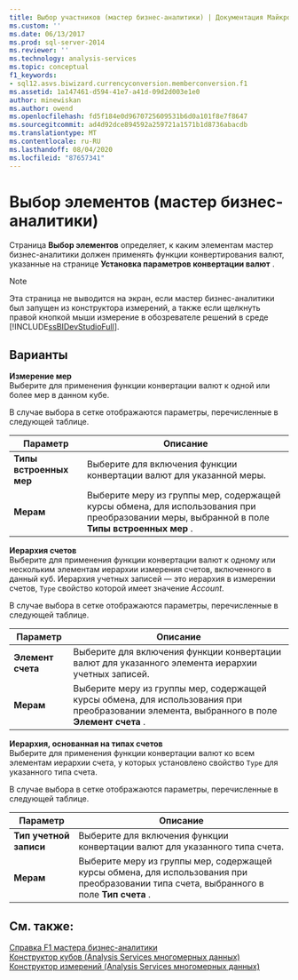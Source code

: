```yaml
---
title: Выбор участников (мастер бизнес-аналитики) | Документация Майкрософт
ms.custom: ''
ms.date: 06/13/2017
ms.prod: sql-server-2014
ms.reviewer: ''
ms.technology: analysis-services
ms.topic: conceptual
f1_keywords:
- sql12.asvs.biwizard.currencyconversion.memberconversion.f1
ms.assetid: 1a147461-d594-41e7-a41d-09d2d003e1e0
author: minewiskan
ms.author: owend
ms.openlocfilehash: fd5f184e0d9670725609531b6d0a101f8e7f8647
ms.sourcegitcommit: ad4d92dce894592a259721a1571b1d8736abacdb
ms.translationtype: MT
ms.contentlocale: ru-RU
ms.lasthandoff: 08/04/2020
ms.locfileid: "87657341"
---
```

# <a name="select-members-business-intelligence-wizard"></a>Выбор элементов (мастер бизнес-аналитики)
  Страница **Выбор элементов** определяет, к каким элементам мастер бизнес-аналитики должен применять функции конвертирования валют, указанные на странице **Установка параметров конвертации валют** .  
  
> [!NOTE]  
>  Эта страница не выводится на экран, если мастер бизнес-аналитики был запущен из конструктора измерений, а также если щелкнуть правой кнопкой мыши измерение в обозревателе решений в среде [!INCLUDE[ssBIDevStudioFull](../includes/ssbidevstudiofull-md.md)].  
  
## <a name="options"></a>Варианты  
 **Измерение мер**  
 Выберите для применения функции конвертации валют к одной или более мер в данном кубе.  
  
 В случае выбора в сетке отображаются параметры, перечисленные в следующей таблице.  
  
|Параметр|Описание|  
|------------|-----------------|  
|**Типы встроенных мер**|Выберите для включения функции конвертации валют для указанной меры.|  
|**Мерам**|Выберите меру из группы мер, содержащей курсы обмена, для использования при преобразовании меры, выбранной в поле **Типы встроенных мер** .|  
  
 **Иерархия счетов**  
 Выберите для применения функции конвертации валют к одному или нескольким элементам иерархии измерения счетов, включенного в данный куб. Иерархия учетных записей — это иерархия в измерении счетов, `Type` свойство которой имеет значение *Account*.  
  
 В случае выбора в сетке отображаются параметры, перечисленные в следующей таблице.  
  
|Параметр|Описание|  
|------------|-----------------|  
|**Элемент счета**|Выберите для включения функции конвертации валют для указанного элемента иерархии учетных записей.|  
|**Мерам**|Выберите меру из группы мер, содержащей курсы обмена, для использования при преобразовании элемента, выбранного в поле **Элемент счета** .|  
  
 **Иерархия, основанная на типах счетов**  
 Выберите для применения функции конвертации валют ко всем элементам иерархии счета, у которых установлено свойство `Type` для указанного типа счета.  
  
 В случае выбора в сетке отображаются параметры, перечисленные в следующей таблице.  
  
|Параметр|Описание|  
|------------|-----------------|  
|**Тип учетной записи**|Выберите для включения функции конвертации валют для указанного типа счета.|  
|**Мерам**|Выберите меру из группы мер, содержащей курсы обмена, для использования при преобразовании типа счета, выбранного в поле **Тип счета** .|  
  
## <a name="see-also"></a>См. также:  
 [Справка F1 мастера бизнес-аналитики](business-intelligence-wizard-f1-help.md)   
 [Конструктор кубов &#40;Analysis Services многомерных данных&#41;](cube-designer-analysis-services-multidimensional-data.md)   
 [Конструктор измерений &#40;Analysis Services многомерных данных&#41;](dimension-designer-analysis-services-multidimensional-data.md)  
  
  
